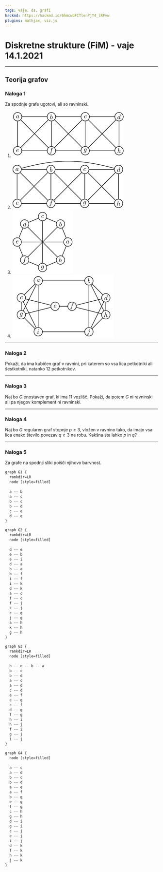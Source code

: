 ```yaml
---
tags: vaje, ds, grafi
hackmd: https://hackmd.io/6hmcwbFITlenPjY4_lRFvw
plugins: mathjax, viz.js
---
```

# Diskretne strukture (FiM) - vaje 14.1.2021

---

## Teorija grafov

### Naloga 1

Za spodnje grafe ugotovi, ali so ravninski.

1. ![](https://raw.githubusercontent.com/jaanos/diskretne-strukture-fim/master/zapiski/2020-21/2021-01-13_14/graf1.png)
2. ![](https://raw.githubusercontent.com/jaanos/diskretne-strukture-fim/master/zapiski/2020-21/2021-01-13_14/graf2.png)
3. ![](https://raw.githubusercontent.com/jaanos/diskretne-strukture-fim/master/zapiski/2020-21/2021-01-13_14/graf3.png)
4. ![](https://raw.githubusercontent.com/jaanos/diskretne-strukture-fim/master/zapiski/2020-21/2021-01-13_14/graf4.png)

---

### Naloga 2

Pokaži, da ima kubičen graf v ravnini, pri katerem so vsa lica petkotniki ali šestkotniki, natanko $12$ petkotnikov.

---

### Naloga 3

Naj bo $G$ enostaven graf, ki ima $11$ vozlišč. Pokaži, da potem $G$ ni ravninski ali pa njegov komplement ni ravninski.

---

### Naloga 4

Naj bo $G$ regularen graf stopnje $p \ge 3$, vložen v ravnino tako, da imajo vsa lica enako število povezav $q \ge 3$ na robu. Kakšna sta lahko $p$ in $q$?

---

### Naloga 5

Za grafe na spodnji sliki poišči njihovo barvnost.

```graphviz
graph G1 {
  rankdir=LR
  node [style=filled]

  a -- b
  a -- c
  b -- c
  b -- d
  c -- e
  d -- e
}
```

```graphviz
graph G2 {
  rankdir=LR
  node [style=filled]

  d -- e
  e -- b
  e -- i
  d -- a
  b -- a
  b -- f
  i -- f
  i -- k
  d -- k
  a -- c
  f -- c
  f -- j
  k -- j
  c -- g
  j -- g
  a -- h
  k -- h
  g -- h
}
```

```graphviz
graph G3 {
  rankdir=LR
  node [style=filled]

  h -- e -- b -- a
  b -- c
  b -- d
  a -- c
  a -- d
  c -- d
  e -- f
  e -- g
  c -- f
  d -- g
  f -- g
  h -- i
  h -- j
  f -- i
  g -- j
  i -- j
}
```

```graphviz
graph G4 {
  node [style=filled]

  a -- c
  a -- d
  b -- c
  b -- d
  a -- e
  a -- f
  b -- g
  e -- g
  f -- g
  c -- h
  g -- h
  d -- i
  g -- i
  c -- j
  e -- j
  i -- j
  d -- k
  f -- k
  h -- k
  j -- k
}
```
